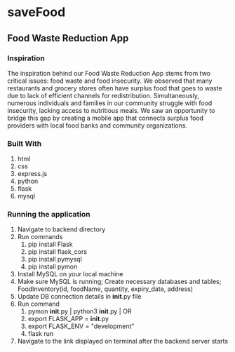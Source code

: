 # saveFood

## Food Waste Reduction App
### Inspiration
The inspiration behind our Food Waste Reduction App stems from two critical issues: food waste and food insecurity. We observed that many restaurants and grocery stores often have surplus food that goes to waste due to lack of efficient channels for redistribution. Simultaneously, numerous individuals and families in our community struggle with food insecurity, lacking access to nutritious meals. We saw an opportunity to bridge this gap by creating a mobile app that connects surplus food providers with local food banks and community organizations.

### Built With
1. html
2. css
3. express.js
4. python
5. flask
6. mysql


### Running the application
1. Navigate to backend directory
2. Run commands
   1. pip install Flask
   2. pip install flask_cors
   3. pip install pymysql
   4. pip install pymon
4. Install MySQL on your local machine
5. Make sure MySQL is running; Create necessary databases and tables; FoodInventory(id, foodName, quantity, expiry_date, address)
6. Update DB connection details in __init__.py file
7. Run command
   1. pymon __init__.py | python3 __init__.py | OR
   3. export FLASK_APP = __init__.py
   4. export FLASK_ENV = "development"
   5. flask run
9. Navigate to the link displayed on terminal after the backend server starts

